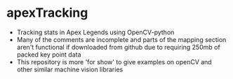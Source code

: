 # apexTracking
- Tracking stats in Apex Legends using OpenCV-python 
- Many of the comments are incomplete and parts of the mapping section aren't functional if downloaded from github due to requiring 250mb of packed key point data
- This repository is more 'for show' to give examples on openCV and other similar machine vision libraries 
